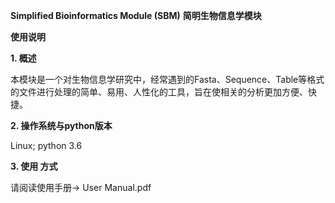 **Simplified Bioinformatics Module (SBM)**
**简明生物信息学模块**

**使用说明**

**1. 概述**

本模块是一个对生物信息学研究中，经常遇到的Fasta、Sequence、Table等格式的文件进行处理的简单、易用、人性化的工具，旨在使相关的分析更加方便、快捷。

**2. 操作系统与python版本**

Linux; python 3.6

**3. 使用 方式**

请阅读使用手册-> User Manual.pdf

